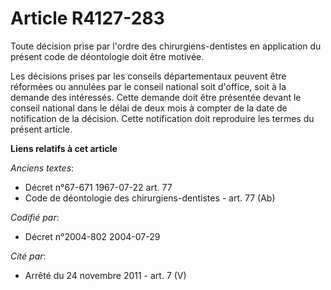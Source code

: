 # Article R4127-283

Toute décision prise par l'ordre des chirurgiens-dentistes en application du présent code de déontologie doit être motivée.

Les décisions prises par les conseils départementaux peuvent être réformées ou annulées par le conseil national soit
d'office, soit à la demande des intéressés. Cette demande doit être présentée devant le conseil national dans le délai de
deux mois à compter de la date de notification de la décision. Cette notification doit reproduire les termes du présent
article.

**Liens relatifs à cet article**

_Anciens textes_:

  - Décret n°67-671 1967-07-22 art. 77
  - Code de déontologie des chirurgiens-dentistes - art. 77 (Ab)

_Codifié par_:

  - Décret n°2004-802 2004-07-29

_Cité par_:

  - Arrêté du 24 novembre 2011 - art. 7 (V)

